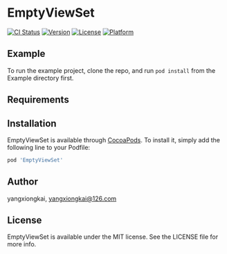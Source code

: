 # EmptyViewSet

[![CI Status](https://img.shields.io/travis/yxkkk/EmptyViewSet.svg?style=flat)](https://travis-ci.org/yxkkk/EmptyViewSet)
[![Version](https://img.shields.io/cocoapods/v/EmptyViewSet.svg?style=flat)](https://cocoapods.org/pods/EmptyViewSet)
[![License](https://img.shields.io/cocoapods/l/EmptyViewSet.svg?style=flat)](https://cocoapods.org/pods/EmptyViewSet)
[![Platform](https://img.shields.io/cocoapods/p/EmptyViewSet.svg?style=flat)](https://cocoapods.org/pods/EmptyViewSet)

## Example

To run the example project, clone the repo, and run `pod install` from the Example directory first.

## Requirements

## Installation

EmptyViewSet is available through [CocoaPods](https://cocoapods.org). To install
it, simply add the following line to your Podfile:

```ruby
pod 'EmptyViewSet'
```

## Author

yangxiongkai, yangxiongkai@126.com

## License

EmptyViewSet is available under the MIT license. See the LICENSE file for more info.
